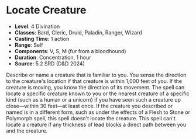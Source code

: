 # Locate Creature

- **Level**: 4 Divination
- **Classes**: Bard, Cleric, Druid, Paladin, Ranger, Wizard
- **Casting Time**: 1 action
- **Range**: Self
- **Components**: V, S, M (fur from a bloodhound)
- **Duration**: Concentration, 1 hour
- **Source**: 5.2 SRD (D&D 2024)

Describe or name a creature that is familiar to you. You sense the direction to the creature's location if that creature is within 1,000 feet of you. If the creature is moving, you know the direction of its movement. The spell can locate a specific creature known to you or the nearest creature of a specific kind (such as a human or a unicorn) if you have seen such a creature up close—within 30 feet—at least once. If the creature you described or named is in a different form, such as under the effects of a Flesh to Stone or Polymorph spell, this spell doesn't locate the creature. This spell can't locate a creature if any thickness of lead blocks a direct path between you and the creature.

